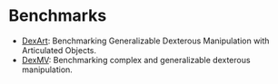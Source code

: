 # Benchmarks

- [DexArt](https://arxiv.org/abs/2305.05706): Benchmarking Generalizable Dexterous Manipulation with Articulated Objects.
- [DexMV](https://arxiv.org/abs/2108.05877): Benchmarking complex and generalizable dexterous manipulation.
